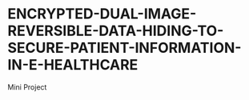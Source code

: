 # ENCRYPTED-DUAL-IMAGE-REVERSIBLE-DATA-HIDING-TO-SECURE-PATIENT-INFORMATION-IN-E-HEALTHCARE
Mini Project
